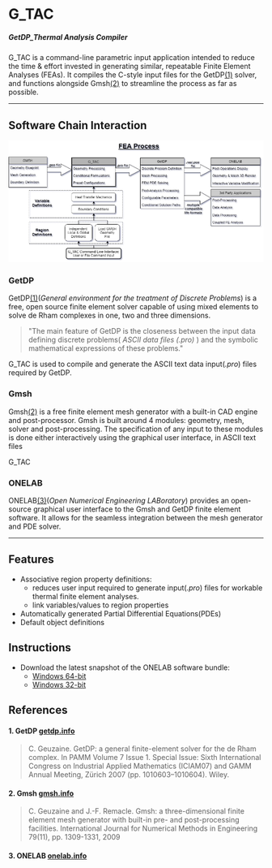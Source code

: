 # G_TAC
##### GetDP_Thermal Analysis Compiler

G_TAC is a command-line parametric input application intended to reduce the time & effort invested in generating similar, repeatable Finite Element Analyses (FEAs).
It compiles the C-style input files for the GetDP[(1)](#getdp) solver, and functions alongside Gmsh[(2)](#gmsh) to streamline the process as far as possible.

---
## Software Chain Interaction
![Process Flow](doc/images/G_TAC_ProcessFlow.png?raw=true)
### GetDP
GetDP[(1)](#1-getdp-getdpinfo)(*General environment for the treatment of Discrete Problems*) is a free, open source finite element solver capable of using mixed elements to solve de Rham complexes in one, two and three dimensions.
>"The main feature of GetDP is the closeness between the input data defining discrete problems( *ASCII data files (.pro)* ) and the symbolic mathematical expressions of these problems."

G_TAC is used to compile and generate the ASCII text data input(*.pro*) files required by GetDP.

### Gmsh
Gmsh[(2)](#2-gmsh-gmshinfo) is a free finite element mesh generator with a built-in CAD engine and post-processor. 
Gmsh is built around 4 modules: geometry, mesh, solver and post-processing. The specification of any input to these modules is done either interactively using the graphical user interface, in ASCII text files

G_TAC 

### ONELAB
ONELAB[(3)](#3-onelab-onelabinfo)(*Open Numerical Engineering LABoratory*) provides an open-source graphical user interface to the Gmsh and GetDP finite element software.
It allows for the seamless integration between the mesh generator and PDE solver.

---
## Features
- Associative region property definitions:
  - reduces user input required to generate input(*.pro*) files for workable thermal finite element analyses.
  - link variables/values to region properties
- Automatically generated Partial Differential Equations(PDEs)
- Default object definitions

## Instructions
- Download the latest snapshot of the ONELAB software bundle:
  - [Windows 64-bit](http://onelab.info/files/onelab-Windows64.zip)
  - [Windows 32-bit](http://onelab.info/files/onelab-Windows32.zip)



## References
#### 1. GetDP [getdp.info](http://getdp.info)
>  C. Geuzaine. GetDP: a general finite-element solver for the de Rham complex. In PAMM Volume 7 Issue 1. Special Issue: Sixth International Congress on Industrial Applied Mathematics (ICIAM07) and GAMM Annual Meeting, Zürich 2007 (pp. 1010603–1010604). Wiley.

#### 2. Gmsh [gmsh.info](http://gmsh.info)
> C. Geuzaine and J.-F. Remacle. Gmsh: a three-dimensional finite element mesh generator with built-in pre- and post-processing facilities. International Journal for Numerical Methods in Engineering 79(11), pp. 1309-1331, 2009

#### 3. ONELAB [onelab.info](http://onelab.info)
